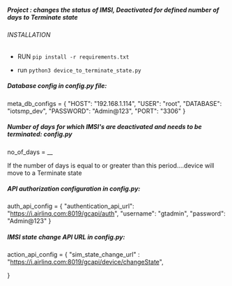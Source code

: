 ##### Project : changes the status of IMSI, Deactivated for defined number of days to Terminate state

###### INSTALLATION
* RUN  ``pip install -r requirements.txt``

* run ``python3 device_to_terminate_state.py ``

##### Database config in config.py file:

meta_db_configs = {
    "HOST": "192.168.1.114",
    "USER": "root",
    "DATABASE": "iotsmp_dev",
    "PASSWORD": "Admin@123",
    "PORT": "3306"
}

##### Number of days for which IMSI's are deactivated and needs to be terminated: config.py

no_of_days = __

If the number of days is equal to or greater than this period....device will move to a Terminate state

##### API authorization configuration in config.py:

auth_api_config = {
"authentication_api_url": "https://i.airlinq.com:8019/gcapi/auth",
"username": "gtadmin",
"password": "Admin@123"
}

##### IMSI state change API URL in config.py:

action_api_config = {
"sim_state_change_url" : "https://i.airlinq.com:8019/gcapi/device/changeState",

}

